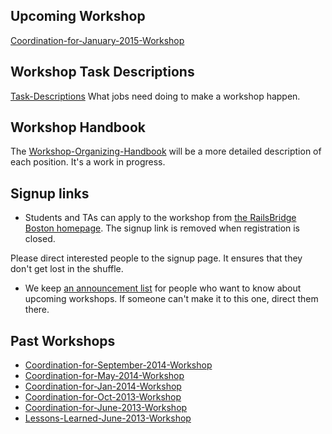 ## Upcoming Workshop
[Coordination-for-January-2015-Workshop](./Coordination-for-January-2015-Workshop.md)

## Workshop Task Descriptions
[Task-Descriptions](./Task-Descriptions.md) What jobs need doing to make a workshop happen.

## Workshop Handbook
The [Workshop-Organizing-Handbook](./Workshop-Organizing-Handbook.md) will be a more detailed description of each position. It's a work in progress.

## Signup links
* Students and TAs can apply to the workshop from [the RailsBridge Boston homepage](http://www.railsbridgeboston.org/).  The signup link is removed when registration is closed.

Please direct interested people to the signup page. It ensures that they don't get lost in the shuffle.

* We keep [an announcement list](http://eepurl.com/vwrQT) for people who want to know about upcoming workshops. If someone can't make it to this one, direct them there.


## Past Workshops

* [Coordination-for-September-2014-Workshop](./Coordination-for-September-2014-Workshop.md)
* [Coordination-for-May-2014-Workshop](./Coordination-for-May-2014-Workshop.md)
* [Coordination-for-Jan-2014-Workshop](./Coordination-for-Jan-2014-Workshop.md)
* [Coordination-for-Oct-2013-Workshop](./Coordination-for-Oct-2013-Workshop.md)
* [Coordination-for-June-2013-Workshop](./Coordination-for-June-2013-Workshop.md)
* [Lessons-Learned-June-2013-Workshop](./Lessons-Learned-June-2013-Workshop.md)
